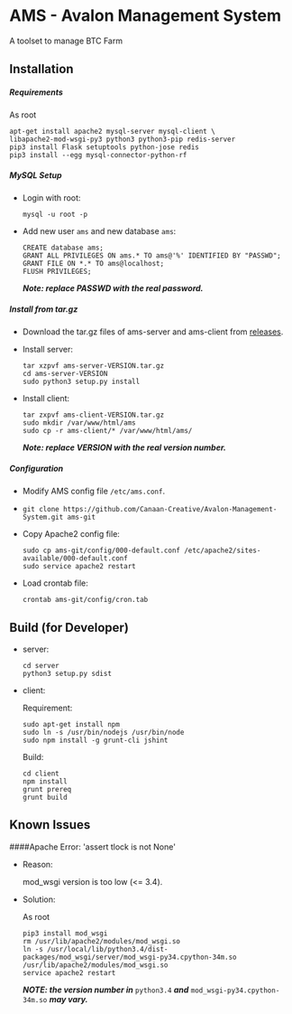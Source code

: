 AMS - Avalon Management System
==============================
A toolset to manage BTC Farm

Installation
------------

##### Requirements
As root
```
apt-get install apache2 mysql-server mysql-client \
libapache2-mod-wsgi-py3 python3 python3-pip redis-server
pip3 install Flask setuptools python-jose redis
pip3 install --egg mysql-connector-python-rf
```

##### MySQL Setup
* Login with root:

    ```
    mysql -u root -p
    ```
* Add new user `ams` and new database `ams`:

    ```
    CREATE database ams;
    GRANT ALL PRIVILEGES ON ams.* TO ams@'%' IDENTIFIED BY "PASSWD";
    GRANT FILE ON *.* TO ams@localhost;
	FLUSH PRIVILEGES;
    ```

  **_Note: replace PASSWD with the real password._**

##### Install from tar.gz
* Download the tar.gz files of ams-server and ams-client from [releases]( https://github.com/Canaan-Creative/Avalon-Management-System/releases).
* Install server:

    ```
    tar xzpvf ams-server-VERSION.tar.gz
    cd ams-server-VERSION
    sudo python3 setup.py install
    ```
* Install client:

    ```
    tar zxpvf ams-client-VERSION.tar.gz
    sudo mkdir /var/www/html/ams
    sudo cp -r ams-client/* /var/www/html/ams/
    ```

  **_Note: replace VERSION with the real version number._**

##### Configuration
* Modify AMS config file `/etc/ams.conf`.
* ```git clone https://github.com/Canaan-Creative/Avalon-Management-System.git ams-git```
* Copy Apache2 config file:

    ```
    sudo cp ams-git/config/000-default.conf /etc/apache2/sites-available/000-default.conf
    sudo service apache2 restart
    ```
* Load crontab file:

    ```
    crontab ams-git/config/cron.tab
    ```



Build (for Developer)
---------------------
* server:

    ```
    cd server
    python3 setup.py sdist
    ```

* client:

    Requirement:

    ```
    sudo apt-get install npm
    sudo ln -s /usr/bin/nodejs /usr/bin/node
    sudo npm install -g grunt-cli jshint

    ```

    Build:

    ```
    cd client
    npm install
    grunt prereq
    grunt build
    ```

Known Issues
------------
####Apache Error: 'assert tlock is not None'

* Reason:

    mod_wsgi version is too low (<= 3.4).

* Solution:

    As root
    ```
    pip3 install mod_wsgi
    rm /usr/lib/apache2/modules/mod_wsgi.so
    ln -s /usr/local/lib/python3.4/dist-packages/mod_wsgi/server/mod_wsgi-py34.cpython-34m.so /usr/lib/apache2/modules/mod_wsgi.so
    service apache2 restart
    ```
    **_NOTE: the version number in_** `python3.4` **_and_** `mod_wsgi-py34.cpython-34m.so` **_may vary._**
